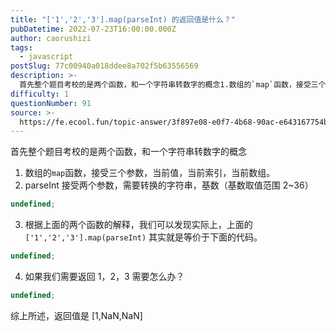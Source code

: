 ```yaml
---
title: "['1','2','3'].map(parseInt) 的返回值是什么？"
pubDatetime: 2022-07-23T16:00:00.000Z
author: caorushizi
tags:
  - javascript
postSlug: 77c00940a018ddee8a702f5b63556569
description: >-
  首先整个题目考校的是两个函数，和一个字符串转数字的概念1.数组的`map`函数，接受三个参数，当前值，当前索引，当前数组。2.parseInt接受两个参数，需要转换的字符串，基数（基数取值范围2~36
difficulty: 1
questionNumber: 91
source: >-
  https://fe.ecool.fun/topic-answer/3f897e08-e0f7-4b68-90ac-e643167754bf?orderBy=updateTime&order=desc&tagId=10
---
```


首先整个题目考校的是两个函数，和一个字符串转数字的概念

1.  数组的`map`函数，接受三个参数，当前值，当前索引，当前数组。
2.  parseInt 接受两个参数，需要转换的字符串，基数（基数取值范围 2~36）

```typescript
undefined;
```

3.  根据上面的两个函数的解释，我们可以发现实际上，上面的`['1','2','3'].map(parseInt)` 其实就是等价于下面的代码。

```typescript
undefined;
```

4.  如果我们需要返回 1，2，3 需要怎么办？

```typescript
undefined;
```

综上所述，返回值是 \[1,NaN,NaN\]
